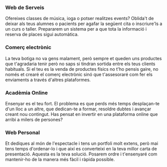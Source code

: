 <section class="box special features">
  <div class="features-row">
    <section>
      <span class="icon major fa-calendar accent2"></span>
      <h3>Web de Serveis</h3>
      <p> Ofereixes classes de música, ioga o potser realitzes events? Oblida't de deixar als teus alumnes o pacients per agafar la següent cita o inscriure'ls a un curs o taller. Prepararem un sistema per a que tota la informació i reserva de places sigui automàtica. </p>
    </section>
    <section>
      <span class="icon major fa-shopping-cart accent3"></span>
      <h3>Comerç electrònic</h3>
      <p>La teva botiga no va gens malament, però sempre et queden uns productes que t'agradaria tenir però no saps si tindran sortida entre els teus clients habituals. Si el teu es la venda de productes físics no t'ho pensis gaire, no només et crearé el comerç electrònic sinó que t'assesoraré com fer els enviaments a través d'altres plataformes.</p>
    </section>
  </div>
  <div class="features-row">
    <section>
      <span class="icon major fa-graduation-cap accent4"></span>
      <h3>Acadèmia Online</h3>
      <p>Ensenyar es el teu fort. El problema es que perds més temps desplaçan-te d'un lloc a un altre, que dedican-te a formar, resoldre dubtes i avançar creant nou contingut.  Has pensat en invertir en una plataforma online que arribi a milers de persones?</p>
    </section>
    <section>
      <span class="icon major fa-female accent5"></span>
      <h3>Web Personal</h3>
      <p>Et dediques al món de l'espectacle i tens un portfoli molt extens, però mai tens temps d'ordenar-lo i que així es converteixi en la teva millor carta de presentació.  Aquesta es la teva solució.  Posarem ordre i t'ensenyaré com mantenir-ho de la manera més fàcil i ràpida possible.</p>
    </section>
  </div>
</section>
